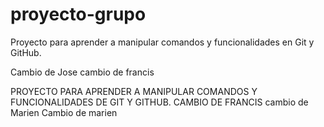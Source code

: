 # proyecto-grupo
Proyecto para aprender a manipular comandos y funcionalidades en Git y GitHub.

Cambio de Jose
cambio de francis


PROYECTO PARA APRENDER A MANIPULAR COMANDOS Y FUNCIONALIDADES DE GIT Y GITHUB.
CAMBIO DE FRANCIS
cambio de Marien
Cambio de marien

